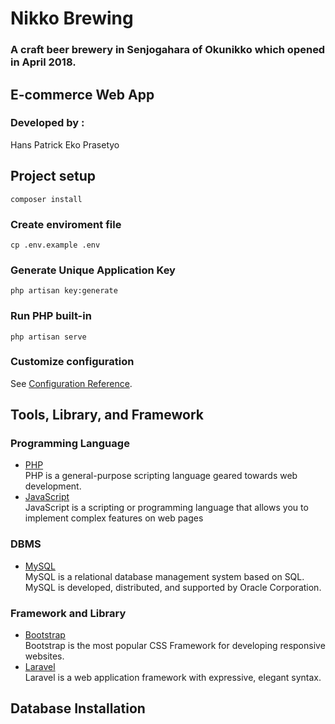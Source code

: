 # Nikko Brewing

### A craft beer brewery in Senjogahara of Okunikko which opened in April 2018. 

## E-commerce Web App

### Developed by : 
Hans Patrick Eko Prasetyo

## Project setup
```
composer install
```

### Create enviroment file
```
cp .env.example .env
```

### Generate Unique Application Key
```
php artisan key:generate
```

### Run PHP built-in
```
php artisan serve
```

### Customize configuration
See [Configuration Reference](https://laravel-news.com/creating-configuration-in-laravel).

## Tools, Library, and Framework

### Programming Language

- [PHP](https://www.php.net/)
  <br>
  PHP is a general-purpose scripting language geared towards web development.
- [JavaScript](https://www.w3schools.com/js/)
  <br>
  JavaScript is a scripting or programming language that allows you to implement complex features on web pages

### DBMS

- [MySQL](https://www.mysql.com/)
  <br>
  MySQL is a relational database management system based on SQL. MySQL is developed, distributed, and supported by Oracle Corporation.

### Framework and Library

- [Bootstrap](https://getbootstrap.com/)
  <br>
  Bootstrap is the most popular CSS Framework for developing responsive websites.
- [Laravel](https://laravel.com/)
  <br>
  Laravel is a web application framework with expressive, elegant syntax.
  
## Database Installation
